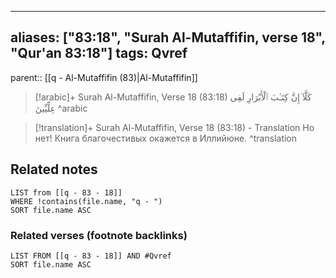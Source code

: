 
---
aliases: ["83:18", "Surah Al-Mutaffifin, verse 18", "Qur'an 83:18"]
tags: Qvref
---

parent:: [[q - Al-Mutaffifin (83)|Al-Mutaffifin]]

> [!arabic]+ Surah Al-Mutaffifin, Verse 18 (83:18)
> <span class="quran-arabic">كَلَّآ إِنَّ كِتَـٰبَ ٱلْأَبْرَارِ لَفِى عِلِّيِّينَ</span>
^arabic

> [!translation]+ Surah Al-Mutaffifin, Verse 18 (83:18) - Translation
> Но нет! Книга благочестивых окажется в Иллийюне.
^translation



## Related notes
```dataview
LIST from [[q - 83 - 18]]
WHERE !contains(file.name, "q - ")
SORT file.name ASC
```

### Related verses (footnote backlinks)
```dataview
LIST FROM [[q - 83 - 18]] AND #Qvref
SORT file.name ASC
```

